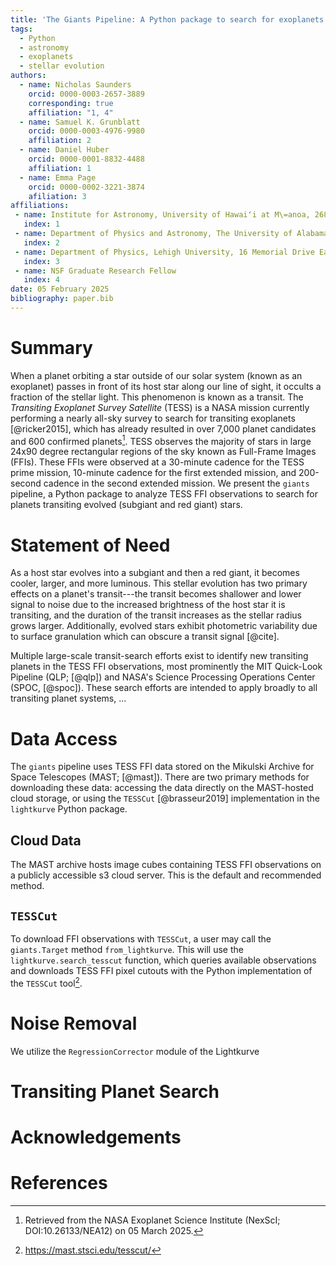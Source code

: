```yaml
---
title: 'The Giants Pipeline: A Python package to search for exoplanets orbiting evolved stars'
tags:
  - Python
  - astronomy
  - exoplanets
  - stellar evolution
authors:
  - name: Nicholas Saunders
    orcid: 0000-0003-2657-3889
    corresponding: true
    affiliation: "1, 4" 
  - name: Samuel K. Grunblatt
    orcid: 0000-0003-4976-9980
    affiliation: 2
  - name: Daniel Huber
    orcid: 0000-0001-8832-4488
    affiliation: 1
  - name: Emma Page
    orcid: 0000-0002-3221-3874
    afiliation: 3
affiliations:
 - name: Institute for Astronomy, University of Hawaiʻi at M\=anoa, 2680 Woodlawn Drive, Honolulu, HI 96822, USA
   index: 1
 - name: Department of Physics and Astronomy, The University of Alabama, 514 University Blvd., Tuscaloosa, AL 35487, USA
   index: 2
 - name: Department of Physics, Lehigh University, 16 Memorial Drive East, Bethlehem, PA 18015, USA
   index: 3
 - name: NSF Graduate Research Fellow
   index: 4
date: 05 February 2025
bibliography: paper.bib
---
```


# Summary

When a planet orbiting a star outside of our solar system (known as an exoplanet) passes in front of its host star along our line of sight, it occults a fraction of the stellar light. This phenomenon is known as a transit. The *Transiting Exoplanet Survey Satellite* (TESS) is a NASA mission currently performing a nearly all-sky survey to search for transiting exoplanets [@ricker2015], which has already resulted in over 7,000 planet candidates and 600 confirmed planets[^1]. TESS observes the majority of stars in large 24x90 degree rectangular regions of the sky known as Full-Frame Images (FFIs). These FFIs were observed at a 30-minute cadence for the TESS prime mission, 10-minute cadence for the first extended mission, and 200-second cadence in the second extended mission. We present the `giants` pipeline, a Python package to analyze TESS FFI observations to search for planets transiting evolved (subgiant and red giant) stars.

# Statement of Need

As a host star evolves into a subgiant and then a red giant, it becomes cooler, larger, and more luminous. This stellar evolution has two primary effects on a planet's transit---the transit becomes shallower and lower signal to noise due to the increased brightness of the host star it is transiting, and the duration of the transit increases as the stellar radius grows larger. Additionally, evolved stars exhibit photometric variability due to surface granulation which can obscure a transit signal [@cite]. 

Multiple large-scale transit-search efforts exist to identify new transiting planets in the TESS FFI observations, most prominently the MIT Quick-Look Pipeline (QLP; [@qlp]) and NASA's Science Processing Operations Center (SPOC, [@spoc]). These search efforts are intended to apply broadly to all transiting planet systems, ... 

# Data Access

The `giants` pipeline uses TESS FFI data stored on the Mikulski Archive for Space Telescopes (MAST; [@mast]). There are two primary methods for downloading these data: accessing the data directly on the MAST-hosted cloud storage, or using the `TESSCut` [@brasseur2019] implementation in the `lightkurve` Python package.

## Cloud Data

The MAST archive hosts image cubes containing TESS FFI observations on a publicly accessible s3 cloud server. This is the default and recommended method. 

## `TESSCut`

To download FFI observations with `TESSCut`, a user may call the `giants.Target` method `from_lightkurve`. This will use the `lightkurve.search_tesscut` function, which queries available observations and downloads TESS FFI pixel cutouts with the Python implementation of the `TESSCut` tool[^2]. 

# Noise Removal

We utilize the `RegressionCorrector` module of the Lightkurve 

# Transiting Planet Search

# Acknowledgements

# References

[^1]: Retrieved from the NASA Exoplanet Science Institute (NexScI; DOI:10.26133/NEA12) on 05 March 2025.

[^2]: https://mast.stsci.edu/tesscut/

[^3]: https://github.com/spacetelescope/astrocut